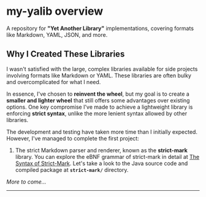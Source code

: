 my-yalib overview
=================

A repository for **"Yet Another Library"** implementations, covering formats like Markdown, YAML, JSON, and more.

## Why I Created These Libraries

I wasn't satisfied with the large, complex libraries available for side projects involving formats like Markdown or YAML. These libraries are often bulky and overcomplicated for what I need.

In essence, I've chosen to **reinvent the wheel**, but my goal is to create a **smaller and lighter wheel** that still offers some advantages over existing options. One key compromise I've made to achieve a lightweight library is enforcing **strict syntax**, unlike the more lenient syntax allowed by other libraries.

The development and testing have taken more time than I initially expected. However, I've managed to complete the first project:

1. The strict Markdown parser and renderer, known as the **strict-mark** library. You can explore the eBNF grammar of strict-mark in detail at [The Syntax of Strict-Mark](https://myquartz.github.io/my-yalib/strict-mark.html). Let's take a look to the Java source code and compiled package at **`strict-mark/`** directory.

*More to come...*

---
